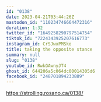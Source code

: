 ```yaml
---
id: "0138"
date: 2023-04-21T03:44:26Z
mastodon_id: "110234746664472316"
duration: 1:32
twitter_id: "1649258290797514754"
tiktok_id: "7224343925207616773"
instagram_id: CrSJwxPMSko
title: taking the opposite stance
summary: null
slug: "0138"
youtube_id: RwkGAwnyJT4
ghost_id: 644206a5c064dc00014305d6
facebook_id: "248701894233889"
---
```

https://strolling.rosano.ca/0138/
